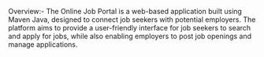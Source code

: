 Overview:-
The Online Job Portal is a web-based application built using Maven Java, designed to connect job seekers with potential employers.
The platform aims to provide a user-friendly interface for job seekers to search and apply for jobs, while also enabling employers to post job openings and manage applications.

